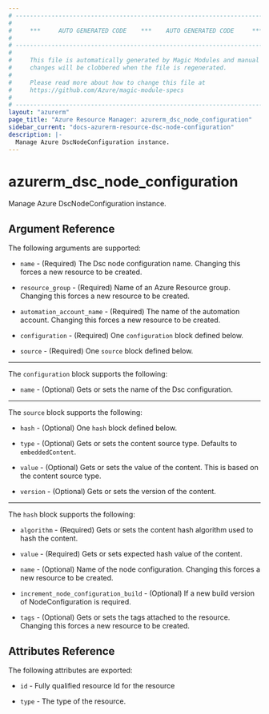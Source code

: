 ```yaml
---
# ----------------------------------------------------------------------------
#
#     ***     AUTO GENERATED CODE    ***    AUTO GENERATED CODE     ***
#
# ----------------------------------------------------------------------------
#
#     This file is automatically generated by Magic Modules and manual
#     changes will be clobbered when the file is regenerated.
#
#     Please read more about how to change this file at
#     https://github.com/Azure/magic-module-specs
#
# ----------------------------------------------------------------------------
layout: "azurerm"
page_title: "Azure Resource Manager: azurerm_dsc_node_configuration"
sidebar_current: "docs-azurerm-resource-dsc-node-configuration"
description: |-
  Manage Azure DscNodeConfiguration instance.
---
```


# azurerm_dsc_node_configuration

Manage Azure DscNodeConfiguration instance.


## Argument Reference

The following arguments are supported:

* `name` - (Required) The Dsc node configuration name. Changing this forces a new resource to be created.

* `resource_group` - (Required) Name of an Azure Resource group. Changing this forces a new resource to be created.

* `automation_account_name` - (Required) The name of the automation account. Changing this forces a new resource to be created.

* `configuration` - (Required) One `configuration` block defined below.

* `source` - (Required) One `source` block defined below.

---

The `configuration` block supports the following:

* `name` - (Optional) Gets or sets the name of the Dsc configuration.

---

The `source` block supports the following:

* `hash` - (Optional) One `hash` block defined below.

* `type` - (Optional) Gets or sets the content source type. Defaults to `embeddedContent`.

* `value` - (Optional) Gets or sets the value of the content. This is based on the content source type.

* `version` - (Optional) Gets or sets the version of the content.


---

The `hash` block supports the following:

* `algorithm` - (Required) Gets or sets the content hash algorithm used to hash the content.

* `value` - (Required) Gets or sets expected hash value of the content.

* `name` - (Optional) Name of the node configuration. Changing this forces a new resource to be created.

* `increment_node_configuration_build` - (Optional) If a new build version of NodeConfiguration is required.

* `tags` - (Optional) Gets or sets the tags attached to the resource. Changing this forces a new resource to be created.

## Attributes Reference

The following attributes are exported:

* `id` - Fully qualified resource Id for the resource

* `type` - The type of the resource.
